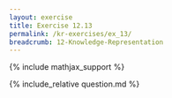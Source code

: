 ```yaml
---
layout: exercise
title: Exercise 12.13
permalink: /kr-exercises/ex_13/
breadcrumb: 12-Knowledge-Representation
---
```


{% include mathjax_support %}

<div><i class="arrow-up loader" data-chapter="kr-exercises" data-exercise="ex_13" data-rating="0"></i></div>
{% include_relative question.md %}
